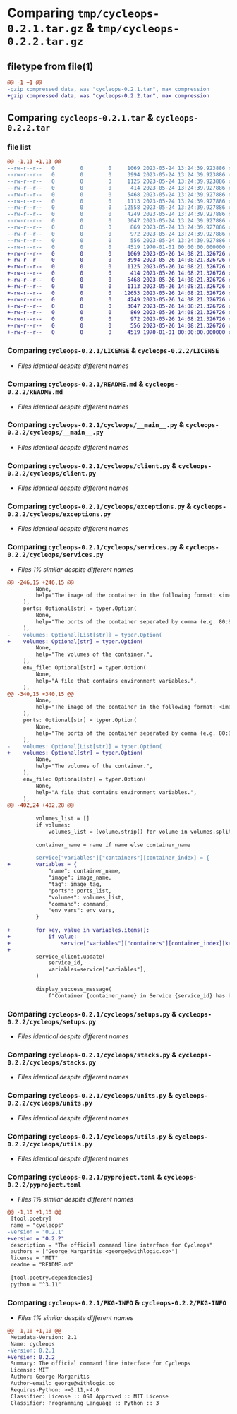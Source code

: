 # Comparing `tmp/cycleops-0.2.1.tar.gz` & `tmp/cycleops-0.2.2.tar.gz`

## filetype from file(1)

```diff
@@ -1 +1 @@
-gzip compressed data, was "cycleops-0.2.1.tar", max compression
+gzip compressed data, was "cycleops-0.2.2.tar", max compression
```

## Comparing `cycleops-0.2.1.tar` & `cycleops-0.2.2.tar`

### file list

```diff
@@ -1,13 +1,13 @@
--rw-r--r--   0        0        0     1069 2023-05-24 13:24:39.923886 cycleops-0.2.1/LICENSE
--rw-r--r--   0        0        0     3994 2023-05-24 13:24:39.923886 cycleops-0.2.1/README.md
--rw-r--r--   0        0        0     1125 2023-05-24 13:24:39.923886 cycleops-0.2.1/cycleops/__main__.py
--rw-r--r--   0        0        0      414 2023-05-24 13:24:39.927886 cycleops-0.2.1/cycleops/auth.py
--rw-r--r--   0        0        0     5468 2023-05-24 13:24:39.927886 cycleops-0.2.1/cycleops/client.py
--rw-r--r--   0        0        0     1113 2023-05-24 13:24:39.927886 cycleops-0.2.1/cycleops/exceptions.py
--rw-r--r--   0        0        0    12558 2023-05-24 13:24:39.927886 cycleops-0.2.1/cycleops/services.py
--rw-r--r--   0        0        0     4249 2023-05-24 13:24:39.927886 cycleops-0.2.1/cycleops/setups.py
--rw-r--r--   0        0        0     3047 2023-05-24 13:24:39.927886 cycleops-0.2.1/cycleops/stacks.py
--rw-r--r--   0        0        0      869 2023-05-24 13:24:39.927886 cycleops-0.2.1/cycleops/units.py
--rw-r--r--   0        0        0      972 2023-05-24 13:24:39.927886 cycleops-0.2.1/cycleops/utils.py
--rw-r--r--   0        0        0      556 2023-05-24 13:24:39.927886 cycleops-0.2.1/pyproject.toml
--rw-r--r--   0        0        0     4519 1970-01-01 00:00:00.000000 cycleops-0.2.1/PKG-INFO
+-rw-r--r--   0        0        0     1069 2023-05-26 14:08:21.326726 cycleops-0.2.2/LICENSE
+-rw-r--r--   0        0        0     3994 2023-05-26 14:08:21.326726 cycleops-0.2.2/README.md
+-rw-r--r--   0        0        0     1125 2023-05-26 14:08:21.326726 cycleops-0.2.2/cycleops/__main__.py
+-rw-r--r--   0        0        0      414 2023-05-26 14:08:21.326726 cycleops-0.2.2/cycleops/auth.py
+-rw-r--r--   0        0        0     5468 2023-05-26 14:08:21.326726 cycleops-0.2.2/cycleops/client.py
+-rw-r--r--   0        0        0     1113 2023-05-26 14:08:21.326726 cycleops-0.2.2/cycleops/exceptions.py
+-rw-r--r--   0        0        0    12653 2023-05-26 14:08:21.326726 cycleops-0.2.2/cycleops/services.py
+-rw-r--r--   0        0        0     4249 2023-05-26 14:08:21.326726 cycleops-0.2.2/cycleops/setups.py
+-rw-r--r--   0        0        0     3047 2023-05-26 14:08:21.326726 cycleops-0.2.2/cycleops/stacks.py
+-rw-r--r--   0        0        0      869 2023-05-26 14:08:21.326726 cycleops-0.2.2/cycleops/units.py
+-rw-r--r--   0        0        0      972 2023-05-26 14:08:21.326726 cycleops-0.2.2/cycleops/utils.py
+-rw-r--r--   0        0        0      556 2023-05-26 14:08:21.326726 cycleops-0.2.2/pyproject.toml
+-rw-r--r--   0        0        0     4519 1970-01-01 00:00:00.000000 cycleops-0.2.2/PKG-INFO
```

### Comparing `cycleops-0.2.1/LICENSE` & `cycleops-0.2.2/LICENSE`

 * *Files identical despite different names*

### Comparing `cycleops-0.2.1/README.md` & `cycleops-0.2.2/README.md`

 * *Files identical despite different names*

### Comparing `cycleops-0.2.1/cycleops/__main__.py` & `cycleops-0.2.2/cycleops/__main__.py`

 * *Files identical despite different names*

### Comparing `cycleops-0.2.1/cycleops/client.py` & `cycleops-0.2.2/cycleops/client.py`

 * *Files identical despite different names*

### Comparing `cycleops-0.2.1/cycleops/exceptions.py` & `cycleops-0.2.2/cycleops/exceptions.py`

 * *Files identical despite different names*

### Comparing `cycleops-0.2.1/cycleops/services.py` & `cycleops-0.2.2/cycleops/services.py`

 * *Files 1% similar despite different names*

```diff
@@ -246,15 +246,15 @@
         None,
         help="The image of the container in the following format: <image_name>:<image_tag>",
     ),
     ports: Optional[str] = typer.Option(
         None,
         help="The ports of the container seperated by comma (e.g. 80:80,3000:3000).",
     ),
-    volumes: Optional[List[str]] = typer.Option(
+    volumes: Optional[str] = typer.Option(
         None,
         help="The volumes of the container.",
     ),
     env_file: Optional[str] = typer.Option(
         None,
         help="A file that contains environment variables.",
     ),
@@ -340,15 +340,15 @@
         None,
         help="The image of the container in the following format: <image_name>:<image_tag>",
     ),
     ports: Optional[str] = typer.Option(
         None,
         help="The ports of the container seperated by comma (e.g. 80:80,3000:3000).",
     ),
-    volumes: Optional[List[str]] = typer.Option(
+    volumes: Optional[str] = typer.Option(
         None,
         help="The volumes of the container.",
     ),
     env_file: Optional[str] = typer.Option(
         None,
         help="A file that contains environment variables.",
     ),
@@ -402,24 +402,28 @@
 
         volumes_list = []
         if volumes:
             volumes_list = [volume.strip() for volume in volumes.split(",")]
 
         container_name = name if name else container_name
 
-        service["variables"]["containers"][container_index] = {
+        variables = {
             "name": container_name,
             "image": image_name,
             "tag": image_tag,
             "ports": ports_list,
             "volumes": volumes_list,
             "command": command,
             "env_vars": env_vars,
         }
 
+        for key, value in variables.items():
+            if value:
+                service["variables"]["containers"][container_index][key] = value
+
         service_client.update(
             service_id,
             variables=service["variables"],
         )
 
         display_success_message(
             f"Container {container_name} in Service {service_id} has been updated"
```

### Comparing `cycleops-0.2.1/cycleops/setups.py` & `cycleops-0.2.2/cycleops/setups.py`

 * *Files identical despite different names*

### Comparing `cycleops-0.2.1/cycleops/stacks.py` & `cycleops-0.2.2/cycleops/stacks.py`

 * *Files identical despite different names*

### Comparing `cycleops-0.2.1/cycleops/units.py` & `cycleops-0.2.2/cycleops/units.py`

 * *Files identical despite different names*

### Comparing `cycleops-0.2.1/cycleops/utils.py` & `cycleops-0.2.2/cycleops/utils.py`

 * *Files identical despite different names*

### Comparing `cycleops-0.2.1/pyproject.toml` & `cycleops-0.2.2/pyproject.toml`

 * *Files 1% similar despite different names*

```diff
@@ -1,10 +1,10 @@
 [tool.poetry]
 name = "cycleops"
-version = "0.2.1"
+version = "0.2.2"
 description = "The official command line interface for Cycleops"
 authors = ["George Margaritis <george@withlogic.co>"]
 license = "MIT"
 readme = "README.md"
 
 [tool.poetry.dependencies]
 python = "^3.11"
```

### Comparing `cycleops-0.2.1/PKG-INFO` & `cycleops-0.2.2/PKG-INFO`

 * *Files 1% similar despite different names*

```diff
@@ -1,10 +1,10 @@
 Metadata-Version: 2.1
 Name: cycleops
-Version: 0.2.1
+Version: 0.2.2
 Summary: The official command line interface for Cycleops
 License: MIT
 Author: George Margaritis
 Author-email: george@withlogic.co
 Requires-Python: >=3.11,<4.0
 Classifier: License :: OSI Approved :: MIT License
 Classifier: Programming Language :: Python :: 3
```

